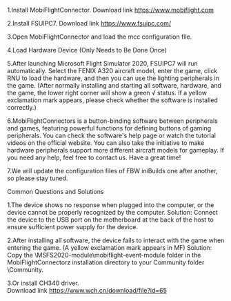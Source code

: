 1.Install MobiFlightConnector.
Download link  https://www.mobiflight.com

2.Install FSUIPC7.
Download link  https://www.fsuipc.com/

3.Open MobiFlightConnector and load the mcc configuration file. 

4.Load Hardware Device (Only Needs to Be Done Once)

5.After launching Microsoft Flight Simulator 2020, FSUIPC7 will run automatically. Select the FENIX A320 aircraft model, enter the game, click RNU to load the hardware, and then you can use the lighting peripherals in the game. (After normally installing and starting all software, hardware, and the game, the lower right corner will show a green √ status. If a yellow exclamation mark appears, please check whether the software is installed correctly.)

6.MobiFlightConnectors is a button-binding software between peripherals and games, featuring powerful functions for defining buttons of gaming peripherals. You can check the software's help page or watch the tutorial videos on the official website. You can also take the initiative to make hardware peripherals support more different aircraft models for gameplay. If you need any help, feel free to contact us. Have a great time!

7.We will update the configuration files of FBW iniBuilds one after another, so please stay tuned.

Common Questions and Solutions

1.The device shows no response when plugged into the computer, or the device cannot be properly recognized by the computer.
Solution: Connect the device to the USB port on the motherboard at the back of the host to ensure sufficient power supply for the device.

2.After installing all software, the device fails to interact with the game when entering the game. (A yellow exclamation mark appears in MF)
Solution:
Copy the \MSFS2020-module\mobiflight-event-module folder in the MobiFlightConnectorz installation directory to your Community folder \Community.

3.Or install CH340 driver.  
Download link  https://www.wch.cn/download/file?id=65
